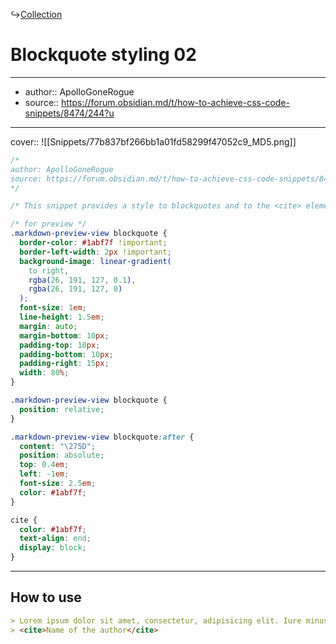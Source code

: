 ↪[Collection](Collection.md)

# Blockquote styling 02

---

- author:: ApolloGoneRogue
- source:: https://forum.obsidian.md/t/how-to-achieve-css-code-snippets/8474/244?u

---

cover:: ![[Snippets/77b837bf266bb1a01fd58299f47052c9_MD5.png]]

```css
/*
author: ApolloGoneRogue
source: https://forum.obsidian.md/t/how-to-achieve-css-code-snippets/8474/244?u
*/

/* This snippet provides a style to blockquotes and to the <cite> element. */

/* for preview */
.markdown-preview-view blockquote {
  border-color: #1abf7f !important;
  border-left-width: 2px !important;
  background-image: linear-gradient(
    to right,
    rgba(26, 191, 127, 0.1),
    rgba(26, 191, 127, 0)
  );
  font-size: 1em;
  line-height: 1.5em;
  margin: auto;
  margin-bottom: 10px;
  padding-top: 10px;
  padding-bottom: 10px;
  padding-right: 15px;
  width: 80%;
}

.markdown-preview-view blockquote {
  position: relative;
}

.markdown-preview-view blockquote:after {
  content: "\275D";
  position: absolute;
  top: 0.4em;
  left: -1em;
  font-size: 2.5em;
  color: #1abf7f;
}

cite {
  color: #1abf7f;
  text-align: end;
  display: block;
}
```

---

## How to use

```md
> Lorem ipsum dolor sit amet, consectetur, adipisicing elit. Iure minus voluptates illum aspernatur officia vel officiis, et quis qui. Enim omnis officia sunt consectetur obcaecati repudiandae! Numquam, voluptas at, ab officiis recusandae, dolorum inventore quod iste cumque explicabo dicta quidem accusantium velit odit deleniti, ipsum commodi?
> <cite>Name of the author</cite>
```
